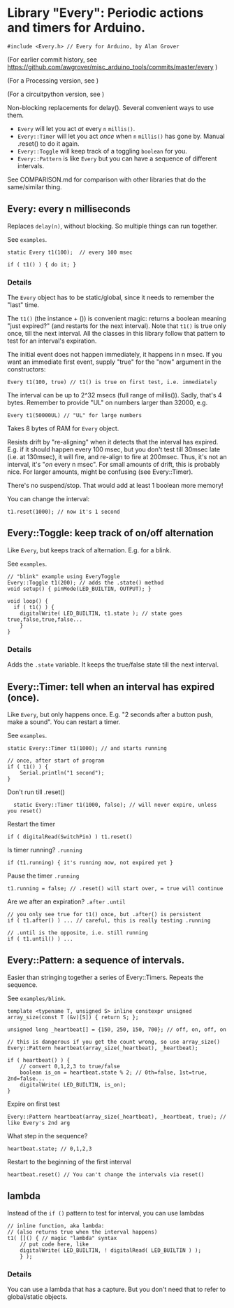# Library "Every": Periodic actions and timers for Arduino.

    #include <Every.h> // Every for Arduino, by Alan Grover

(For earlier commit history, see https://github.com/awgrover/misc_arduino_tools/commits/master/every )

(For a Processing version, see )

(For a circuitpython version, see )

Non-blocking replacements for delay().  Several convenient ways to use them.

* `Every` will let you act _at_ every `n` `millis()`.
* `Every::Timer` will let you act _once_ when `n` `millis()` has gone by. Manual .reset() to do it again.
* `Every::Toggle` will keep track of a toggling `boolean` for you.
* `Every::Pattern` is like `Every` but you can have a sequence of different intervals.

See COMPARISON.md for comparison with other libraries that do the same/similar thing.

## Every: every n milliseconds

Replaces `delay(n)`, without blocking. So multiple things can run together.

See `examples`.

    static Every t1(100);  // every 100 msec
    
    if ( t1() ) { do it; }

### Details

The `Every` object has to be static/global, since it needs to remember the "last" time.

The `t1()` (the instance + ()) is convenient magic: returns a boolean meaning "just expired?" (and restarts for the next interval). Note that `t1()` is true only once, till the next interval. All the classes in this library follow that pattern to test for an interval's expiration.

The initial event does not happen immediately, it happens in n msec. If you want an immediate first
event, supply "true" for the "now" argument in the constructors: 
    
    Every t1(100, true) // t1() is true on first test, i.e. immediately

The interval can be up to 2^32 msecs (full range of millis()). Sadly, that's 4 bytes. 
Remember to provide "UL" on numbers larger than 32000, e.g. 

    Every t1(50000UL) // "UL" for large numbers

Takes 8 bytes of RAM for `Every` object.

Resists drift by "re-aligning" when it detects that the interval has expired. E.g. if it should
happen every 100 msec, but you don't test till 30msec late (i.e. at 130msec), it will fire, and
re-align to fire at 200msec. Thus, it's not an interval, it's "_on_ every n msec". For small
amounts of drift, this is probably nice. For larger amounts, might be confusing (see Every::Timer). 

There's no suspend/stop. That would add at least 1 boolean more memory!

You can change the interval:

    t1.reset(1000); // now it's 1 second

## Every::Toggle: keep track of on/off alternation

Like `Every`, but keeps track of alternation. E.g. for a blink.

See `examples`.

    // "blink" example using EveryToggle
    Every::Toggle t1(200); // adds the .state() method
    void setup() { pinMode(LED_BUILTIN, OUTPUT); }

    void loop() {
      if ( t1() ) {
        digitalWrite( LED_BUILTIN, t1.state ); // state goes true,false,true,false...
        }
    }

### Details

Adds the `.state` variable. It keeps the true/false state till the next interval.

## Every::Timer: tell when an interval has expired (once).

Like `Every`, but only happens once. E.g. "2 seconds after a button push, make a sound".
You can restart a timer.

See `examples`.

    static Every::Timer t1(1000); // and starts running

    // once, after start of program
    if ( t1() ) { 
        Serial.println("1 second"); 
    }

Don't run till .reset()

      static Every::Timer t1(1000, false); // will never expire, unless you reset()

Restart the timer 

    if ( digitalRead(SwitchPin) ) t1.reset()

Is timer running? `.running`

    if (t1.running) { it's running now, not expired yet }

Pause the timer `.running`

    t1.running = false; // .reset() will start over, = true will continue

Are we after an expiration? `.after` `.until`

    // you only see true for t1() once, but .after() is persistent
    if ( t1.after() ) ... // careful, this is really testing .running

    // .until is the opposite, i.e. still running
    if ( t1.until() ) ...

## Every::Pattern: a sequence of intervals.

Easier than stringing together a series of Every::Timers. Repeats the sequence.

See `examples/blink`.

    template <typename T, unsigned S> inline constexpr unsigned array_size(const T (&v)[S]) { return S; };

    unsigned long _heartbeat[] = {150, 250, 150, 700}; // off, on, off, on

    // this is dangerous if you get the count wrong, so use array_size()
    Every::Pattern heartbeat(array_size(_heartbeat), _heartbeat);

    if ( heartbeat() ) {
        // convert 0,1,2,3 to true/false
        boolean is_on = heartbeat.state % 2; // 0th=false, 1st=true, 2nd=false...
        digitalWrite( LED_BUILTIN, is_on);
    } 

Expire on first test

    Every::Pattern heartbeat(array_size(_heartbeat), _heartbeat, true); // like Every's 2nd arg

What step in the sequence?

    heartbeat.state; // 0,1,2,3

Restart to the beginning of the first interval

    heartbeat.reset() // You can't change the intervals via reset()

## lambda

Instead of the `if ()` pattern to test for interval, you can use lambdas

    // inline function, aka lambda:
    // (also returns true when the interval happens)
    t1( []() { // magic "lambda" syntax
        // put code here, like
        digitalWrite( LED_BUILTIN, ! digitalRead( LED_BUILTIN ) );
        } );

### Details

You can use a lambda that has a capture. But you don't need that to refer to global/static objects.
